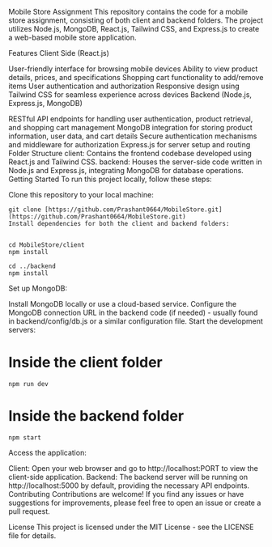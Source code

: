 Mobile Store Assignment
This repository contains the code for a mobile store assignment, consisting of both client and backend folders. The project utilizes Node.js, MongoDB, React.js, Tailwind CSS, and Express.js to create a web-based mobile store application.

Features
Client Side (React.js)

User-friendly interface for browsing mobile devices
Ability to view product details, prices, and specifications
Shopping cart functionality to add/remove items
User authentication and authorization
Responsive design using Tailwind CSS for seamless experience across devices
Backend (Node.js, Express.js, MongoDB)

RESTful API endpoints for handling user authentication, product retrieval, and shopping cart management
MongoDB integration for storing product information, user data, and cart details
Secure authentication mechanisms and middleware for authorization
Express.js for server setup and routing
Folder Structure
client: Contains the frontend codebase developed using React.js and Tailwind CSS.
backend: Houses the server-side code written in Node.js and Express.js, integrating MongoDB for database operations.
Getting Started
To run this project locally, follow these steps:

Clone this repository to your local machine:

```
git clone [https://github.com/Prashant0664/MobileStore.git](https://github.com/Prashant0664/MobileStore.git)
Install dependencies for both the client and backend folders:
```

```

cd MobileStore/client
npm install
  ```
```
cd ../backend
npm install
```
Set up MongoDB:

Install MongoDB locally or use a cloud-based service.
Configure the MongoDB connection URL in the backend code (if needed) - usually found in backend/config/db.js or a similar configuration file.
Start the development servers:


# Inside the client folder
```
npm run dev
```
# Inside the backend folder
```
npm start
```
Access the application:

Client: Open your web browser and go to http://localhost:PORT to view the client-side application.
Backend: The backend server will be running on http://localhost:5000 by default, providing the necessary API endpoints.
Contributing
Contributions are welcome! If you find any issues or have suggestions for improvements, please feel free to open an issue or create a pull request.

License
This project is licensed under the MIT License - see the LICENSE file for details.
